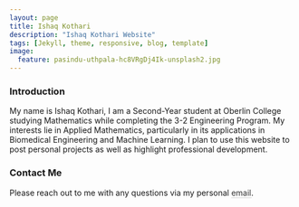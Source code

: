 ```yaml
---
layout: page
title: Ishaq Kothari
description: "Ishaq Kothari Website"
tags: [Jekyll, theme, responsive, blog, template]
image:
  feature: pasindu-uthpala-hc8VRgDj4Ik-unsplash2.jpg
---
```


<h3 class="small_title">Introduction</h3>

<p class="paragraph">My name is Ishaq Kothari, I am a Second-Year student at Oberlin College studying Mathematics while completing the 3-2 Engineering Program. My interests lie in Applied Mathematics, particularly in its applications in Biomedical Engineering and Machine Learning. I plan to use this website to post personal projects as well as highlight professional development.</p>

<h3 class="small_title">Contact Me</h3>

<p class="paragraph">
Please reach out to me with any questions via my personal <a style="color: #343434; text-decoration: none; border-bottom: 1px dotted #b3b3b3;" href="mailto:ikothari@oberlin.edu">email</a>.
</p>
<br />
